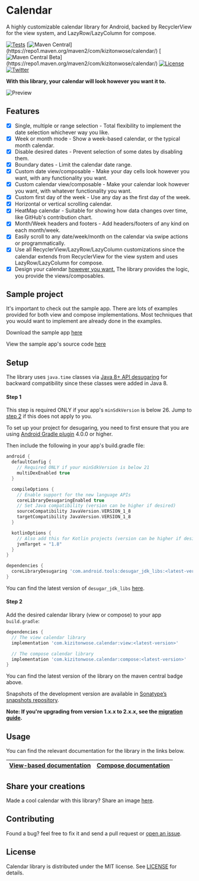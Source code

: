 # Calendar

A highly customizable calendar library for Android, backed by RecyclerView for the view system, and
LazyRow/LazyColumn for compose.

[![Tests](https://github.com/kizitonwose/Calendar/workflows/Check/badge.svg?branch=main)](https://github.com/kizitonwose/Calendar/actions)
[![Maven Central](https://img.shields.io/badge/dynamic/xml.svg?label=Maven%20Central&color=blue&url=https://repo1.maven.org/maven2/com/kizitonwose/calendar/core/maven-metadata.xml&query=(//metadata/versioning/versions/version)[not(contains(text(),%27beta%27))][last()])](https://repo1.maven.org/maven2/com/kizitonwose/calendar/)
[![Maven Central Beta](https://img.shields.io/badge/dynamic/xml.svg?label=Maven%20Central%20Beta&color=slateblue&url=https://repo1.maven.org/maven2/com/kizitonwose/calendar/core/maven-metadata.xml&query=(//metadata/versioning/versions/version)[contains(text(),%27beta%27)][last()])](https://repo1.maven.org/maven2/com/kizitonwose/calendar/)
[![License](https://img.shields.io/badge/License-MIT-0097A7.svg)](https://github.com/kizitonwose/Calendar/blob/main/LICENSE.md)
[![Twitter](https://img.shields.io/badge/Twitter-@kizitonwose-9C27B0.svg)](https://twitter.com/kizitonwose)

**With this library, your calendar will look however you want it to.**

![Preview](https://user-images.githubusercontent.com/15170090/197389318-b3925b65-aed9-4e1f-a778-ba73007cbdf7.png)

## Features

- [x] Single, multiple or range selection - Total flexibility to implement the date selection
  whichever way you like.
- [x] Week or month mode - Show a week-based calendar, or the typical month calendar.
- [x] Disable desired dates - Prevent selection of some dates by disabling them.
- [x] Boundary dates - Limit the calendar date range.
- [x] Custom date view/composable - Make your day cells look however you want, with any
  functionality you want.
- [x] Custom calendar view/composable - Make your calendar look however you want, with whatever
  functionality you want.
- [x] Custom first day of the week - Use any day as the first day of the week.
- [x] Horizontal or vertical scrolling calendar.
- [x] HeatMap calendar - Suitable for showing how data changes over time, like GitHub's contribution
  chart.
- [x] Month/Week headers and footers - Add headers/footers of any kind on each month/week.
- [x] Easily scroll to any date/week/month on the calendar via swipe actions or programmatically.
- [x] Use all RecyclerView/LazyRow/LazyColumn customizations since the calendar extends from
  RecyclerView for the view system and uses LazyRow/LazyColumn for compose.
- [x] Design your calendar [however you want.](https://github.com/kizitonwose/Calendar/issues/1) The
  library provides the logic, you provide the views/composables.

## Sample project

It's important to check out the sample app. There are lots of examples provided for both view and compose implementations. 
Most techniques that you would want to implement are already done in the examples.

Download the sample app [here](https://github.com/kizitonwose/Calendar/releases/download/2.0.0/sample.apk)

View the sample app's source code [here](https://github.com/kizitonwose/Calendar/tree/main/sample)

## Setup

The library uses `java.time` classes via [Java 8+ API desugaring](https://developer.android.com/studio/write/java8-support#library-desugaring) for backward compatibility since these classes were added in Java 8.

#### Step 1

This step is required ONLY if your app's `minSdkVersion` is below 26. Jump to [step 2](#step-2) if this does not apply to you.

To set up your project for desugaring, you need to first ensure that you are using [Android Gradle plugin](https://developer.android.com/studio/releases/gradle-plugin#updating-plugin) 4.0.0 or higher.

Then include the following in your app's build.gradle file:

```groovy
android {
  defaultConfig {
    // Required ONLY if your minSdkVersion is below 21
    multiDexEnabled true
  }

  compileOptions {
    // Enable support for the new language APIs
    coreLibraryDesugaringEnabled true
    // Set Java compatibility (version can be higher if desired)
    sourceCompatibility JavaVersion.VERSION_1_8
    targetCompatibility JavaVersion.VERSION_1_8
  }

  kotlinOptions {
    // Also add this for Kotlin projects (version can be higher if desired)
    jvmTarget = "1.8"
  }
}

dependencies {
  coreLibraryDesugaring 'com.android.tools:desugar_jdk_libs:<latest-version>'
}
```

You can find the latest version of `desugar_jdk_libs` [here](https://mvnrepository.com/artifact/com.android.tools/desugar_jdk_libs).

#### Step 2

Add the desired calendar library (view or compose) to your app `build.gradle`:

```groovy
dependencies {
  // The view calendar library
  implementation 'com.kizitonwose.calendar:view:<latest-version>'

  // The compose calendar library
  implementation 'com.kizitonwose.calendar:compose:<latest-version>'
}
```

You can find the latest version of the library on the maven central badge above.

Snapshots of the development version are available in [Sonatype’s snapshots repository](https://s01.oss.sonatype.org/content/repositories/snapshots/com/kizitonwose/calendar/).

**Note: If you're upgrading from version 1.x.x to 2.x.x, see the [migration guide](https://github.com/kizitonwose/calendar/blob/main/docs/MigrationGuide.md).**

## Usage

You can find the relevant documentation for the library in the links below.

|[View-based documentation](https://github.com/kizitonwose/Calendar/blob/main/docs/View.md)|[Compose documentation](https://github.com/kizitonwose/Calendar/blob/main/docs/Compose.md)|
|:-:|:-:|

## Share your creations

Made a cool calendar with this library? Share an image [here](https://github.com/kizitonwose/Calendar/issues/1).

## Contributing

Found a bug? feel free to fix it and send a pull request or [open an issue](https://github.com/kizitonwose/Calendar/issues).

## License

Calendar library is distributed under the MIT license.
See [LICENSE](https://github.com/kizitonwose/Calendar/blob/main/LICENSE.md) for details.
